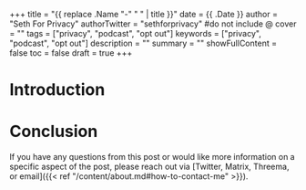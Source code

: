 +++
title = "{{ replace .Name "-" " " | title }}"
date = {{ .Date }}
author = "Seth For Privacy"
authorTwitter = "sethforprivacy" #do not include @
cover = ""
tags = ["privacy", "podcast", "opt out"]
keywords = ["privacy", "podcast", "opt out"]
description = ""
summary = ""
showFullContent = false
toc = false
draft = true
+++

# Introduction

# Conclusion

If you have any questions from this post or would like more information on a specific aspect of the post, please reach out via [Twitter, Matrix, Threema, or email]({{< ref "/content/about.md#how-to-contact-me" >}}).
